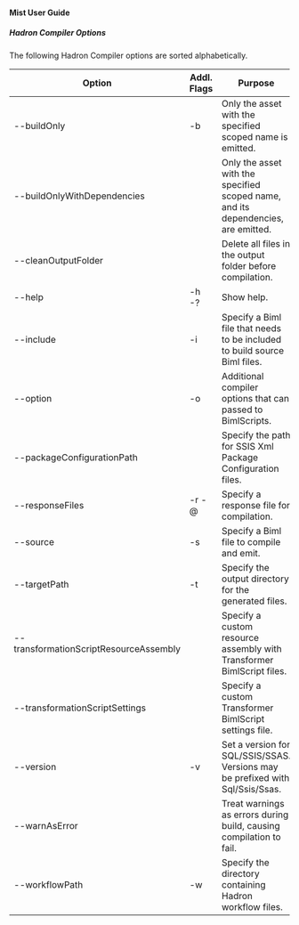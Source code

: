 #### Mist User Guide
##### Hadron Compiler Options

The following Hadron Compiler options are sorted alphabetically.

Option | Addl. Flags | Purpose | Example
--- | --- | --- | ---
--buildOnly | -b | Only the asset with the specified scoped name is emitted. | 
--buildOnlyWithDependencies | | Only the asset with the specified scoped name, and its dependencies, are emitted. | 
--cleanOutputFolder | | Delete all files in the output folder before compilation. | 
--help | -h  -? | Show help. | 
--include | -i | Specify a Biml file that needs to be included to build source Biml files. | -i i1.biml -s s1.biml
--option | -o | Additional compiler options that can passed to BimlScripts. | 
--packageConfigurationPath | | Specify the path for SSIS Xml Package Configuration files. | 
--responseFiles | -r  -@ | Specify a response file for compilation. | 
--source | -s | Specify a Biml file to compile and emit. | -i i1.biml -s s1.biml
--targetPath | -t | Specify the output directory for the generated files. | 
--transformationScriptResourceAssembly | | Specify a custom resource assembly with Transformer BimlScript files. | 
--transformationScriptSettings | | Specify a custom Transformer BimlScript settings file. | 
--version | -v | Set a version for SQL/SSIS/SSAS. Versions may be prefixed with Sql/Ssis/Ssas. | --version=Ssas2008
--warnAsError | | Treat warnings as errors during build, causing compilation to fail. | 
--workflowPath | -w | Specify the directory containing Hadron workflow files. | 
